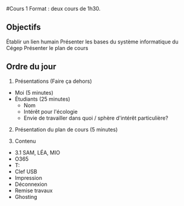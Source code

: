 #Cours 1
Format : deux cours de 1h30.

## Objectifs
Établir un lien humain
Présenter les bases du système informatique du Cégep
Présenter le plan de cours

## Ordre du jour
1. Présentations (Faire ça dehors)
  - Moi (5 minutes)
  - Étudiants (25 minutes) 
    - Nom
    - Intérêt pour l'écologie
    - Envie de travailler dans quoi / sphère d'intérêt particulière?

2. Présentation du plan de cours (5 minutes)

3. Contenu
  - 3.1 SAM, LÉA, MIO
  - O365
  - T:
  - Clef USB
  - Impression
  - Déconnexion
  - Remise travaux
  - Ghosting
